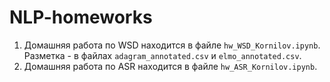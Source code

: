 # NLP-homeworks

1. Домашняя работа по WSD находится в файле ```hw_WSD_Kornilov.ipynb```. Разметка - в файлах ```adagram_annotated.csv``` и ```elmo_annotated.csv```.
2. Домашняя работа по ASR находится в файле ```hw_ASR_Kornilov.ipynb```. 
